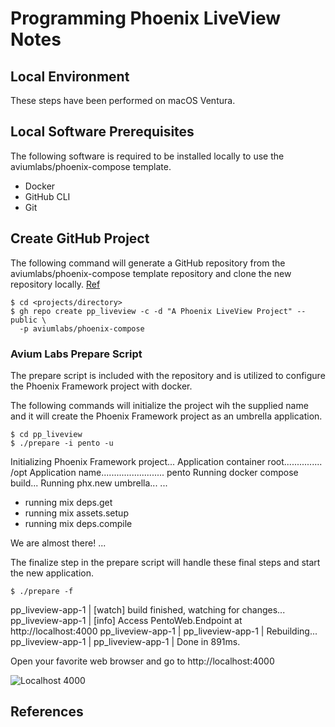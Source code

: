Programming Phoenix LiveView Notes
==================================

Local Environment
-----------------
These steps have been performed on macOS Ventura.

Local Software Prerequisites
----------------------------
The following software is required to be installed locally to use the 
aviumlabs/phoenix-compose template.

- Docker
- GitHub CLI
- Git

Create GitHub Project 
---------------------
The following command will generate a GitHub repository from the 
aviumlabs/phoenix-compose template repository and clone the new repository 
locally. [Ref](#avl-phoenix-compose)

    $ cd <projects/directory>
    $ gh repo create pp_liveview -c -d "A Phoenix LiveView Project" --public \
      -p aviumlabs/phoenix-compose

### Avium Labs Prepare Script 

The prepare script is included with the repository and is utilized to configure 
the Phoenix Framework project with docker. 

The following commands will initialize the project wih the supplied name and 
it will create the Phoenix Framework project as an umbrella application.

    $ cd pp_liveview
    $ ./prepare -i pento -u

Initializing Phoenix Framework project...
Application container root............... /opt
Application name......................... pento
Running docker compose build...
Running phx.new umbrella...
...
* running mix deps.get
* running mix assets.setup
* running mix deps.compile

We are almost there! ...

The finalize step in the prepare script will handle these final steps and 
start the new application.

    $ ./prepare -f

pp\_liveview-app-1  | [watch] build finished, watching for changes...
pp\_liveview-app-1  | [info] Access PentoWeb.Endpoint at http://localhost:4000
pp\_liveview-app-1  |
pp\_liveview-app-1  | Rebuilding...
pp\_liveview-app-1  |
pp\_liveview-app-1  | Done in 891ms.

Open your favorite web browser and go to http://localhost:4000

![Localhost 4000](/docs/images/ppl-localhost-4000 "Programming Phoenix LiveView Default Landing Page")



References
----------

[avl-phoenix-compose]: (https://github.com/aviumlabs/phoenix-compose)
